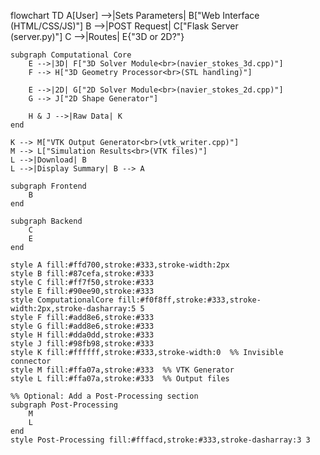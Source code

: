 flowchart TD
    A[User] -->|Sets Parameters| B["Web Interface<br>(HTML/CSS/JS)"]
    B -->|POST Request| C["Flask Server<br>(server.py)"]
    C -->|Routes| E{"3D or 2D?"}
    
    subgraph Computational Core
        E -->|3D| F["3D Solver Module<br>(navier_stokes_3d.cpp)"]
        F --> H["3D Geometry Processor<br>(STL handling)"]
        
        E -->|2D| G["2D Solver Module<br>(navier_stokes_2d.cpp)"]
        G --> J["2D Shape Generator"]
        
        H & J -->|Raw Data| K
    end

    K --> M["VTK Output Generator<br>(vtk_writer.cpp)"]
    M --> L["Simulation Results<br>(VTK files)"]
    L -->|Download| B
    L -->|Display Summary| B --> A

    subgraph Frontend
        B
    end

    subgraph Backend
        C
        E
    end

    style A fill:#ffd700,stroke:#333,stroke-width:2px
    style B fill:#87cefa,stroke:#333
    style C fill:#ff7f50,stroke:#333
    style E fill:#90ee90,stroke:#333
    style ComputationalCore fill:#f0f8ff,stroke:#333,stroke-width:2px,stroke-dasharray:5 5
    style F fill:#add8e6,stroke:#333
    style G fill:#add8e6,stroke:#333
    style H fill:#dda0dd,stroke:#333
    style J fill:#98fb98,stroke:#333
    style K fill:#ffffff,stroke:#333,stroke-width:0  %% Invisible connector
    style M fill:#ffa07a,stroke:#333  %% VTK Generator
    style L fill:#ffa07a,stroke:#333  %% Output files

    %% Optional: Add a Post-Processing section
    subgraph Post-Processing
        M
        L
    end
    style Post-Processing fill:#fffacd,stroke:#333,stroke-dasharray:3 3
